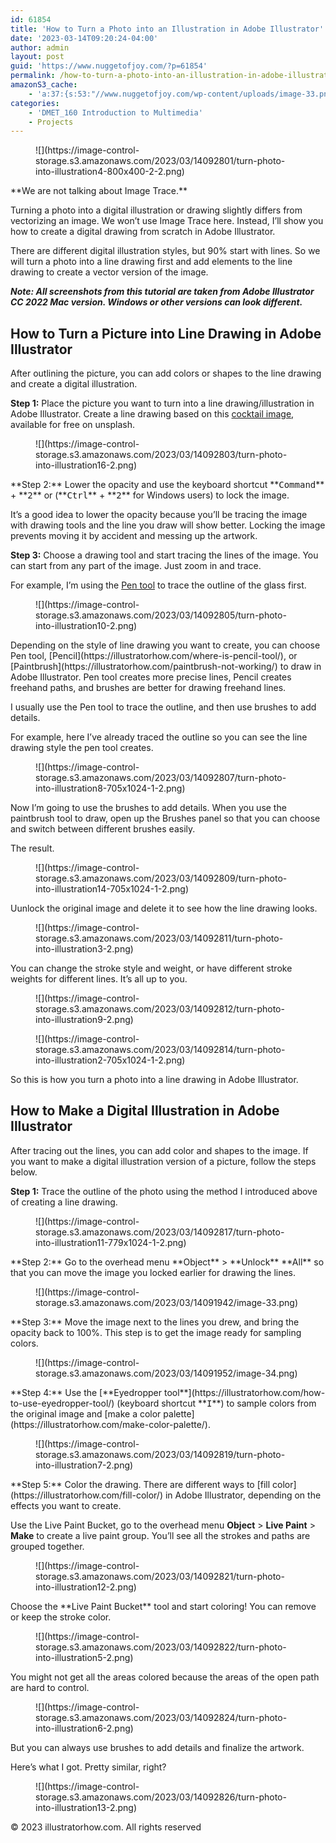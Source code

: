 ```yaml
---
id: 61854
title: 'How to Turn a Photo into an Illustration in Adobe Illustrator'
date: '2023-03-14T09:20:24-04:00'
author: admin
layout: post
guid: 'https://www.nuggetofjoy.com/?p=61854'
permalink: /how-to-turn-a-photo-into-an-illustration-in-adobe-illustrator/
amazonS3_cache:
    - 'a:37:{s:53:"//www.nuggetofjoy.com/wp-content/uploads/image-33.png";a:2:{s:2:"id";i:61860;s:11:"source_type";s:13:"media-library";}s:70:"//image-control-storage.s3.amazonaws.com/2023/03/14091942/image-33.png";a:2:{s:2:"id";i:61860;s:11:"source_type";s:13:"media-library";}s:53:"//www.nuggetofjoy.com/wp-content/uploads/image-34.png";a:2:{s:2:"id";i:61861;s:11:"source_type";s:13:"media-library";}s:70:"//image-control-storage.s3.amazonaws.com/2023/03/14091952/image-34.png";a:2:{s:2:"id";i:61861;s:11:"source_type";s:13:"media-library";}s:78:"//www.nuggetofjoy.com/wp-content/uploads/turn-photo-into-illustration4-2-2.png";a:2:{s:2:"id";s:5:"61898";s:11:"source_type";s:13:"media-library";}s:86:"//www.nuggetofjoy.com/wp-content/uploads/turn-photo-into-illustration4-800x400-2-2.png";a:2:{s:2:"id";s:5:"61898";s:11:"source_type";s:13:"media-library";}s:103:"//image-control-storage.s3.amazonaws.com/2023/03/14092801/turn-photo-into-illustration4-800x400-2-2.png";a:2:{s:2:"id";s:5:"61898";s:11:"source_type";s:13:"media-library";}s:77:"//www.nuggetofjoy.com/wp-content/uploads/turn-photo-into-illustration16-2.png";a:2:{s:2:"id";s:5:"61899";s:11:"source_type";s:13:"media-library";}s:94:"//image-control-storage.s3.amazonaws.com/2023/03/14092803/turn-photo-into-illustration16-2.png";a:2:{s:2:"id";s:5:"61899";s:11:"source_type";s:13:"media-library";}s:77:"//www.nuggetofjoy.com/wp-content/uploads/turn-photo-into-illustration10-2.png";a:2:{s:2:"id";s:5:"61900";s:11:"source_type";s:13:"media-library";}s:94:"//image-control-storage.s3.amazonaws.com/2023/03/14092805/turn-photo-into-illustration10-2.png";a:2:{s:2:"id";s:5:"61900";s:11:"source_type";s:13:"media-library";}s:78:"//www.nuggetofjoy.com/wp-content/uploads/turn-photo-into-illustration8-1-2.png";a:2:{s:2:"id";s:5:"61901";s:11:"source_type";s:13:"media-library";}s:87:"//www.nuggetofjoy.com/wp-content/uploads/turn-photo-into-illustration8-705x1024-1-2.png";a:2:{s:2:"id";s:5:"61901";s:11:"source_type";s:13:"media-library";}s:104:"//image-control-storage.s3.amazonaws.com/2023/03/14092807/turn-photo-into-illustration8-705x1024-1-2.png";a:2:{s:2:"id";s:5:"61901";s:11:"source_type";s:13:"media-library";}s:79:"//www.nuggetofjoy.com/wp-content/uploads/turn-photo-into-illustration14-1-2.png";a:2:{s:2:"id";s:5:"61902";s:11:"source_type";s:13:"media-library";}s:88:"//www.nuggetofjoy.com/wp-content/uploads/turn-photo-into-illustration14-705x1024-1-2.png";a:2:{s:2:"id";s:5:"61902";s:11:"source_type";s:13:"media-library";}s:105:"//image-control-storage.s3.amazonaws.com/2023/03/14092809/turn-photo-into-illustration14-705x1024-1-2.png";a:2:{s:2:"id";s:5:"61902";s:11:"source_type";s:13:"media-library";}s:76:"//www.nuggetofjoy.com/wp-content/uploads/turn-photo-into-illustration3-2.png";a:2:{s:2:"id";s:5:"61903";s:11:"source_type";s:13:"media-library";}s:93:"//image-control-storage.s3.amazonaws.com/2023/03/14092811/turn-photo-into-illustration3-2.png";a:2:{s:2:"id";s:5:"61903";s:11:"source_type";s:13:"media-library";}s:76:"//www.nuggetofjoy.com/wp-content/uploads/turn-photo-into-illustration9-2.png";a:2:{s:2:"id";s:5:"61904";s:11:"source_type";s:13:"media-library";}s:93:"//image-control-storage.s3.amazonaws.com/2023/03/14092812/turn-photo-into-illustration9-2.png";a:2:{s:2:"id";s:5:"61904";s:11:"source_type";s:13:"media-library";}s:78:"//www.nuggetofjoy.com/wp-content/uploads/turn-photo-into-illustration2-1-2.png";a:2:{s:2:"id";s:5:"61905";s:11:"source_type";s:13:"media-library";}s:87:"//www.nuggetofjoy.com/wp-content/uploads/turn-photo-into-illustration2-705x1024-1-2.png";a:2:{s:2:"id";s:5:"61905";s:11:"source_type";s:13:"media-library";}s:104:"//image-control-storage.s3.amazonaws.com/2023/03/14092814/turn-photo-into-illustration2-705x1024-1-2.png";a:2:{s:2:"id";s:5:"61905";s:11:"source_type";s:13:"media-library";}s:79:"//www.nuggetofjoy.com/wp-content/uploads/turn-photo-into-illustration11-1-2.png";a:2:{s:2:"id";s:5:"61906";s:11:"source_type";s:13:"media-library";}s:88:"//www.nuggetofjoy.com/wp-content/uploads/turn-photo-into-illustration11-779x1024-1-2.png";a:2:{s:2:"id";s:5:"61906";s:11:"source_type";s:13:"media-library";}s:105:"//image-control-storage.s3.amazonaws.com/2023/03/14092817/turn-photo-into-illustration11-779x1024-1-2.png";a:2:{s:2:"id";s:5:"61906";s:11:"source_type";s:13:"media-library";}s:76:"//www.nuggetofjoy.com/wp-content/uploads/turn-photo-into-illustration7-2.png";a:2:{s:2:"id";s:5:"61907";s:11:"source_type";s:13:"media-library";}s:93:"//image-control-storage.s3.amazonaws.com/2023/03/14092819/turn-photo-into-illustration7-2.png";a:2:{s:2:"id";s:5:"61907";s:11:"source_type";s:13:"media-library";}s:77:"//www.nuggetofjoy.com/wp-content/uploads/turn-photo-into-illustration12-2.png";a:2:{s:2:"id";s:5:"61908";s:11:"source_type";s:13:"media-library";}s:94:"//image-control-storage.s3.amazonaws.com/2023/03/14092821/turn-photo-into-illustration12-2.png";a:2:{s:2:"id";s:5:"61908";s:11:"source_type";s:13:"media-library";}s:76:"//www.nuggetofjoy.com/wp-content/uploads/turn-photo-into-illustration5-2.png";a:2:{s:2:"id";s:5:"61909";s:11:"source_type";s:13:"media-library";}s:93:"//image-control-storage.s3.amazonaws.com/2023/03/14092822/turn-photo-into-illustration5-2.png";a:2:{s:2:"id";s:5:"61909";s:11:"source_type";s:13:"media-library";}s:76:"//www.nuggetofjoy.com/wp-content/uploads/turn-photo-into-illustration6-2.png";a:2:{s:2:"id";s:5:"61910";s:11:"source_type";s:13:"media-library";}s:93:"//image-control-storage.s3.amazonaws.com/2023/03/14092824/turn-photo-into-illustration6-2.png";a:2:{s:2:"id";s:5:"61910";s:11:"source_type";s:13:"media-library";}s:77:"//www.nuggetofjoy.com/wp-content/uploads/turn-photo-into-illustration13-2.png";a:2:{s:2:"id";s:5:"61911";s:11:"source_type";s:13:"media-library";}s:94:"//image-control-storage.s3.amazonaws.com/2023/03/14092826/turn-photo-into-illustration13-2.png";a:2:{s:2:"id";s:5:"61911";s:11:"source_type";s:13:"media-library";}}'
categories:
    - 'DMET_160 Introduction to Multimedia'
    - Projects
---
```


<figure class="wp-block-image">![](https://image-control-storage.s3.amazonaws.com/2023/03/14092801/turn-photo-into-illustration4-800x400-2-2.png)</figure>**We are not talking about Image Trace.**

Turning a photo into a digital illustration or drawing slightly differs from vectorizing an image. We won’t use Image Trace here. Instead, I’ll show you how to create a digital drawing from scratch in Adobe Illustrator.

There are different digital illustration styles, but 90% start with lines. So we will turn a photo into a line drawing first and add elements to the line drawing to create a vector version of the image.

***Note: All screenshots from this tutorial are taken from Adobe Illustrator CC 2022 Mac version. Windows or other versions can look different.***

## How to Turn a Picture into Line Drawing in Adobe Illustrator

After outlining the picture, you can add colors or shapes to the line drawing and create a digital illustration.

**Step 1:** Place the picture you want to turn into a line drawing/illustration in Adobe Illustrator. Create a line drawing based on this [cocktail image](https://unsplash.com/photos/6n_kXdPJa3s), available for free on unsplash.

<figure class="wp-block-image">![](https://image-control-storage.s3.amazonaws.com/2023/03/14092803/turn-photo-into-illustration16-2.png)</figure>**Step 2:** Lower the opacity and use the keyboard shortcut **<kbd>Command</kbd>** + **<kbd>2</kbd>** or (**<kbd>Ctrl</kbd>** + **<kbd>2</kbd>** for Windows users) to lock the image.

It’s a good idea to lower the opacity because you’ll be tracing the image with drawing tools and the line you draw will show better. Locking the image prevents moving it by accident and messing up the artwork.

**Step 3:** Choose a drawing tool and start tracing the lines of the image. You can start from any part of the image. Just zoom in and trace.

For example, I’m using the [Pen tool](https://illustratorhow.com/how-to-use-pen-tool/) to trace the outline of the glass first.

<figure class="wp-block-image">![](https://image-control-storage.s3.amazonaws.com/2023/03/14092805/turn-photo-into-illustration10-2.png)</figure>Depending on the style of line drawing you want to create, you can choose Pen tool, [Pencil](https://illustratorhow.com/where-is-pencil-tool/), or [Paintbrush](https://illustratorhow.com/paintbrush-not-working/) to draw in Adobe Illustrator. Pen tool creates more precise lines, Pencil creates freehand paths, and brushes are better for drawing freehand lines.

I usually use the Pen tool to trace the outline, and then use brushes to add details.

For example, here I’ve already traced the outline so you can see the line drawing style the pen tool creates.

<figure class="wp-block-image">![](https://image-control-storage.s3.amazonaws.com/2023/03/14092807/turn-photo-into-illustration8-705x1024-1-2.png)</figure>Now I’m going to use the brushes to add details. When you use the paintbrush tool to draw, open up the Brushes panel so that you can choose and switch between different brushes easily.

The result.

<figure class="wp-block-image">![](https://image-control-storage.s3.amazonaws.com/2023/03/14092809/turn-photo-into-illustration14-705x1024-1-2.png)</figure>Uunlock the original image and delete it to see how the line drawing looks.

<figure class="wp-block-image">![](https://image-control-storage.s3.amazonaws.com/2023/03/14092811/turn-photo-into-illustration3-2.png)</figure>You can change the stroke style and weight, or have different stroke weights for different lines. It’s all up to you.

<figure class="wp-block-image">![](https://image-control-storage.s3.amazonaws.com/2023/03/14092812/turn-photo-into-illustration9-2.png)</figure><figure class="wp-block-image">![](https://image-control-storage.s3.amazonaws.com/2023/03/14092814/turn-photo-into-illustration2-705x1024-1-2.png)</figure>So this is how you turn a photo into a line drawing in Adobe Illustrator.

## How to Make a Digital Illustration in Adobe Illustrator

After tracing out the lines, you can add color and shapes to the image. If you want to make a digital illustration version of a picture, follow the steps below.

**Step 1:** Trace the outline of the photo using the method I introduced above of creating a line drawing.

<figure class="wp-block-image">![](https://image-control-storage.s3.amazonaws.com/2023/03/14092817/turn-photo-into-illustration11-779x1024-1-2.png)</figure>**Step 2:** Go to the overhead menu **Object** &gt; **Unlock** **All** so that you can move the image you locked earlier for drawing the lines.

<figure class="wp-block-image size-full">![](https://image-control-storage.s3.amazonaws.com/2023/03/14091942/image-33.png)</figure>**Step 3:** Move the image next to the lines you drew, and bring the opacity back to 100%. This step is to get the image ready for sampling colors.

<figure class="wp-block-image size-full">![](https://image-control-storage.s3.amazonaws.com/2023/03/14091952/image-34.png)</figure>**Step 4:** Use the [**Eyedropper tool**](https://illustratorhow.com/how-to-use-eyedropper-tool/) (keyboard shortcut **<kbd>I</kbd>**) to sample colors from the original image and [make a color palette](https://illustratorhow.com/make-color-palette/).

<figure class="wp-block-image">![](https://image-control-storage.s3.amazonaws.com/2023/03/14092819/turn-photo-into-illustration7-2.png)</figure>**Step 5:** Color the drawing. There are different ways to [fill color](https://illustratorhow.com/fill-color/) in Adobe Illustrator, depending on the effects you want to create.

Use the Live Paint Bucket, go to the overhead menu **Object** &gt; **Live Paint** &gt; **Make** to create a live paint group. You’ll see all the strokes and paths are grouped together.

<figure class="wp-block-image">![](https://image-control-storage.s3.amazonaws.com/2023/03/14092821/turn-photo-into-illustration12-2.png)</figure>Choose the **Live Paint Bucket** tool and start coloring! You can remove or keep the stroke color.

<figure class="wp-block-image">![](https://image-control-storage.s3.amazonaws.com/2023/03/14092822/turn-photo-into-illustration5-2.png)</figure>You might not get all the areas colored because the areas of the open path are hard to control.

<figure class="wp-block-image">![](https://image-control-storage.s3.amazonaws.com/2023/03/14092824/turn-photo-into-illustration6-2.png)</figure>But you can always use brushes to add details and finalize the artwork.

Here’s what I got. Pretty similar, right?

<figure class="wp-block-image">![](https://image-control-storage.s3.amazonaws.com/2023/03/14092826/turn-photo-into-illustration13-2.png)</figure>© 2023 illustratorhow.com. All rights reserved